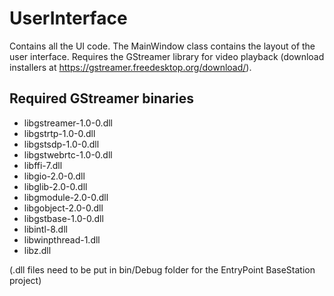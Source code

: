 # UserInterface
Contains all the UI code. The MainWindow class contains the layout of the user interface. Requires the GStreamer library for video playback (download installers at https://gstreamer.freedesktop.org/download/).

## Required GStreamer binaries
 - libgstreamer-1.0-0.dll
 - libgstrtp-1.0-0.dll
 - libgstsdp-1.0-0.dll
 - libgstwebrtc-1.0-0.dll
 - libffi-7.dll
 - libgio-2.0-0.dll
 - libglib-2.0-0.dll
 - libgmodule-2.0-0.dll
 - libgobject-2.0-0.dll
 - libgstbase-1.0-0.dll
 - libintl-8.dll
 - libwinpthread-1.dll
 - libz.dll
 
 (.dll files need to be put in bin/Debug folder for the EntryPoint BaseStation project)